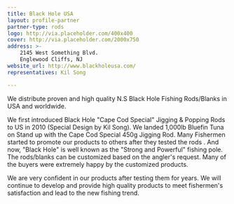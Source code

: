 ```yaml
---
title: Black Hole USA 
layout: profile-partner
partner-type: rods
logo: http://via.placeholder.com/400x400
cover: http://via.placeholder.com/2000x750
address: >-
    2145 West Something Blvd.
    Englewood Cliffs, NJ
website_url: http://www.blackholeusa.com/
representatives: Kil Song

---
```

We distribute proven and high quality N.S Black Hole Fishing Rods/Blanks in USA and worldwide.

We first introduced Black Hole "Cape Cod Special" Jigging & Popping Rods to US in 2010 (Special Design by Kil Song). We landed 1,000lb Bluefin Tuna on Stand up with the Cape Cod Special 450g Jigging Rod. Many Fishermen started to promote our products to others after they tested the rods . And now, "Black Hole" is well known as the "Strong and Powerful" fishing pole.
The rods/blanks can be customized based on the angler's request. Many of the buyers were extremely happy by the customized products.

We are very confident in our products after testing them for years. We will continue to develop and provide high quality products to meet fishermen's satisfaction and lead to the new fishing trend.

